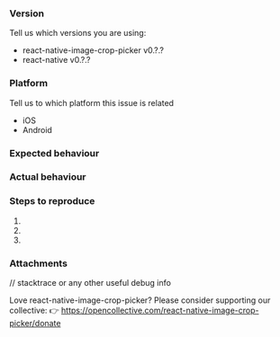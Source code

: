 ### Version
Tell us which versions you are using: 

- react-native-image-crop-picker v0.?.?
- react-native v0.?.?

### Platform
Tell us to which platform this issue is related

- iOS
- Android

### Expected behaviour



### Actual behaviour



### Steps to reproduce

1.

2.

3.

### Attachments

// stacktrace or any other useful debug info

Love react-native-image-crop-picker? Please consider supporting our collective:
👉  https://opencollective.com/react-native-image-crop-picker/donate

